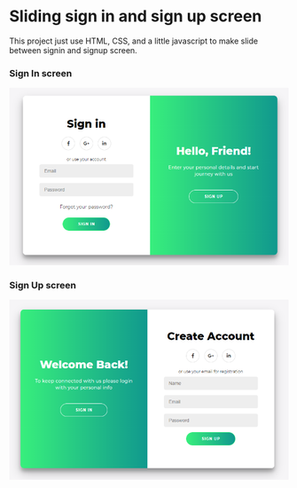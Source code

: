 # Sliding sign in and sign up screen
This project just use HTML, CSS, and a little javascript to make slide between signin and signup screen.


### Sign In screen 
![ScreenShot](/images/sign-in.png?raw=true)


### Sign Up screen
![ScreenShot](/images/sign-up.png?raw=true)

